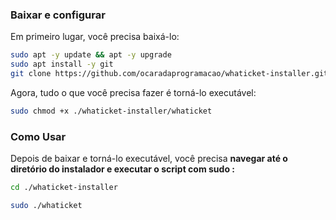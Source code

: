 ### Baixar e configurar

Em primeiro lugar, você precisa baixá-lo:


```bash
sudo apt -y update && apt -y upgrade
sudo apt install -y git
git clone https://github.com/ocaradaprogramacao/whaticket-installer.git 
```

Agora, tudo o que você precisa fazer é torná-lo executável:

```bash
sudo chmod +x ./whaticket-installer/whaticket
```

### Como Usar
Depois de baixar e torná-lo executável, você precisa **navegar até o diretório do instalador e executar o script com sudo :**

```bash
cd ./whaticket-installer
```

```bash
sudo ./whaticket
```

